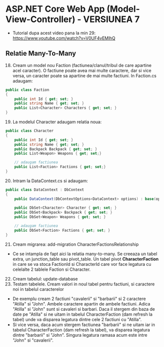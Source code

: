 # ASP.NET Core Web App (Model-View-Controller) - VERSIUNEA 7
- Tutorial dupa acest video pana la min 29: https://www.youtube.com/watch?v=V0UF4vEMlhQ
## Relatie Many-To-Many
18. Cream un model nou Faction (factiunea/clanul/tribul de care apartine acel caracter). O factiune poate avea mai multe caractere, dar si vice versa, un caracter poate sa apartine de mai multe factiuni. In Faction.cs adaugam:
```c#
public class Faction
{
    public int Id { get; set; }
    public string Name { get; set; }
    public List<Character> Characters { get; set; }
}
```
19. La modelul Character adaugam relatia noua:
```c#
public class Character
{
    public int Id { get; set; }
    public string Name { get; set; }
    public Backpack Backpack { get; set; }
    public List<Weapon> Weapons { get; set;}

    // adaugam factiunea
    public List<Faction> Factions { get; set;}
}
```
20. Intram la DataContext.cs si adaugam:
```c#
public class DataContext : DbContext
{
    public DataContext(DbContextOptions<DataContext> options) : base(options) { }
    
    public DbSet<Character> Character { get; set; }
    public DbSet<Backpack> Backpack { get; set; }
    public DbSet<Weapon> Weapons { get; set; }

    // adaugam factiunea
    public DbSet<Faction> Factions { get; set; }
}
```
21. Cream migrarea: add-migration CharacterFactionsRelationship
- Ce se intampla de fapt aici la relatia many-to-many. Se creeaza un tabel extra, un junction_table sau pivot_table. Un tabel pivot **CharacterFaction** in care se va stoca FactionId si CharacterId care vor face legatura cu celelalte 2 tablele Faction si Character.
22. Cream tabelul: update-database
23. Testam tabelele. Cream valori in noul tabel pentru factiuni, si caractere noi in tabelul caracterelor
- De exemplu cream 2 factiuni "cavalerii" si "barbarii" si 2 caractere "Atilla" si "John". Ambele caractere apartin de ambele factiuni. Adica "Atilla" si "John" sunt si cavaleri si barbari. Daca il stergem din baza de date pe "Atilla" si ne uitam in tabelul CharacterFaction (dam refresh la tabel) unde va disparea legatura dintre cele 2 factiuni cu "Atilla".
- Si vice versa, daca acum stergem factiunea "barbarii" si ne uitam iar in tabelul CharacterFaction (dam refresh la tabel), va disparea legatura dintre "barbarii" si "John". Singura legatura ramasa acum este intre "John" si "cavalerii". 